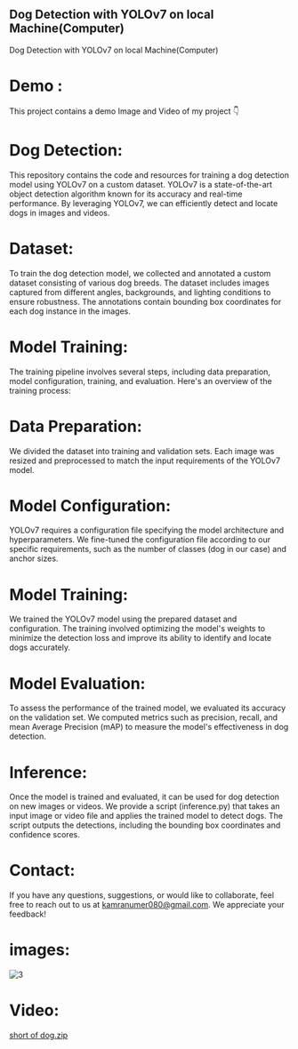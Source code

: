 ## Dog Detection with YOLOv7 on local Machine(Computer)
Dog Detection with YOLOv7 on local Machine(Computer)



# Demo :

This project contains a demo Image and Video of my project :point_down:

# Dog Detection:
This repository contains the code and resources for training a dog detection model using YOLOv7 on a custom dataset. YOLOv7 is a state-of-the-art object detection algorithm known for its accuracy and real-time performance. By leveraging YOLOv7, we can efficiently detect and locate dogs in images and videos.


# Dataset:
To train the dog detection model, we collected and annotated a custom dataset consisting of various dog breeds. The dataset includes images captured from different angles, backgrounds, and lighting conditions to ensure robustness. The annotations contain bounding box coordinates for each dog instance in the images.


# Model Training:
The training pipeline involves several steps, including data preparation, model configuration, training, and evaluation. Here's an overview of the training process:


# Data Preparation:
We divided the dataset into training and validation sets. Each image was resized and preprocessed to match the input requirements of the YOLOv7 model.

# Model Configuration:
YOLOv7 requires a configuration file specifying the model architecture and hyperparameters. We fine-tuned the configuration file according to our specific requirements, such as the number of classes (dog in our case) and anchor sizes.

# Model Training:
We trained the YOLOv7 model using the prepared dataset and configuration. The training involved optimizing the model's weights to minimize the detection loss and improve its ability to identify and locate dogs accurately.

# Model Evaluation:
To assess the performance of the trained model, we evaluated its accuracy on the validation set. We computed metrics such as precision, recall, and mean Average Precision (mAP) to measure the model's effectiveness in dog detection.

# Inference:
Once the model is trained and evaluated, it can be used for dog detection on new images or videos. We provide a script (inference.py) that takes an input image or video file and applies the trained model to detect dogs. The script outputs the detections, including the bounding box coordinates and confidence scores.


# Contact:
If you have any questions, suggestions, or would like to collaborate, feel free to reach out to us at kamranumer080@gmail.com. We appreciate your feedback!


# images:

![3](https://github.com/KamranUmer/yolov7-1/assets/86089489/d44972d5-4e5c-4849-96c4-ca1c134cdbba)


# Video:

[short of dog.zip](https://github.com/KamranUmer/yolov7-1/files/12046000/short.of.dog.zip)


